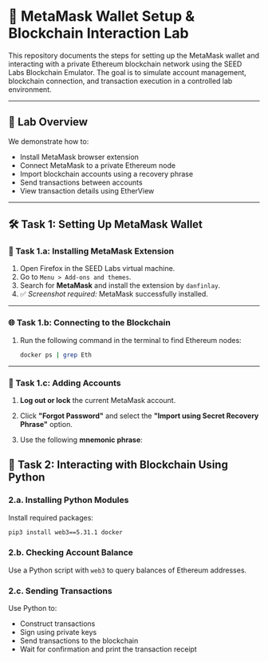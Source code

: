 # 🦊 MetaMask Wallet Setup & Blockchain Interaction Lab

This repository documents the steps for setting up the MetaMask wallet and interacting with a private Ethereum blockchain network using the SEED Labs Blockchain Emulator. The goal is to simulate account management, blockchain connection, and transaction execution in a controlled lab environment.

---

## 📌 Lab Overview

We demonstrate how to:
- Install MetaMask browser extension
- Connect MetaMask to a private Ethereum node
- Import blockchain accounts using a recovery phrase
- Send transactions between accounts
- View transaction details using EtherView

---

## 🛠️ Task 1: Setting Up MetaMask Wallet

### 🔧 Task 1.a: Installing MetaMask Extension

1. Open Firefox in the SEED Labs virtual machine.
2. Go to `Menu > Add-ons and themes`.
3. Search for **MetaMask** and install the extension by `danfinlay`.
4. ✅ *Screenshot required:* MetaMask successfully installed.

---

### 🌐 Task 1.b: Connecting to the Blockchain

1. Run the following command in the terminal to find Ethereum nodes:
   ```bash
   docker ps | grep Eth
---
### 👛 Task 1.c: Adding Accounts

1. **Log out or lock** the current MetaMask account.

2. Click **"Forgot Password"** and select the **"Import using Secret Recovery Phrase"** option.

3. Use the following **mnemonic phrase**:

## 🐍 Task 2: Interacting with Blockchain Using Python

### 2.a. Installing Python Modules

Install required packages:

```bash
pip3 install web3==5.31.1 docker

```




### 2.b. Checking Account Balance

Use a Python script with `web3` to query balances of Ethereum addresses.

### 2.c. Sending Transactions

Use Python to:

- Construct transactions  
- Sign using private keys  
- Send transactions to the blockchain  
- Wait for confirmation and print the transaction receipt
